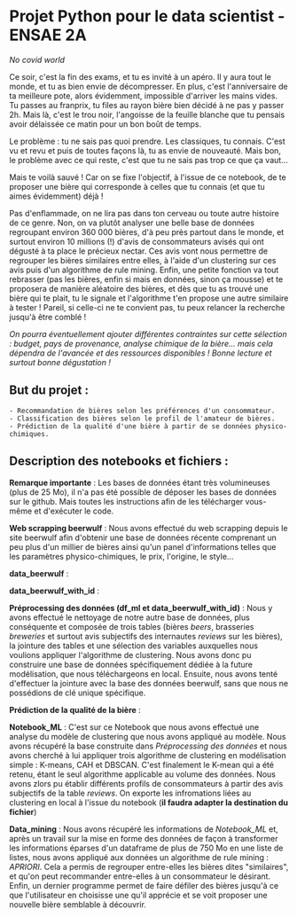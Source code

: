 # Projet Python pour le data scientist - ENSAE 2A

*No covid world*

Ce soir, c'est la fin des exams, et tu es invité à un apéro. Il y aura tout le monde, et tu as bien envie de décompresser. En plus, c'est l'anniversaire de ta meilleure pote, alors évidemment, impossible d'arriver les mains vides. Tu passes au franprix, tu files au rayon bière bien décidé à ne pas y passer 2h. Mais là, c'est le trou noir, l'angoisse de la feuille blanche que tu pensais avoir délaissée ce matin pour un bon boût de temps.

Le problème : tu ne sais pas quoi prendre. Les classiques, tu connais. C'est vu et revu et puis de toutes façons là, tu as envie de nouveauté. Mais bon, le problème avec ce qui reste, c'est que tu ne sais pas trop ce que ça vaut... 

Mais te voilà sauvé ! Car on se fixe l'objectif, à l'issue de ce notebook, de te proposer une bière qui corresponde à celles que tu connais (et que tu aimes évidemment) déjà ! 

Pas d'enflammade, on ne lira pas dans ton cerveau ou toute autre histoire de ce genre. Non, on va plutôt analyser une belle base de données regroupant environ 360 000 bières, d'à peu près partout dans le monde, et surtout environ 10 millions (!) d'avis de consommateurs avisés qui ont dégusté à ta place le précieux nectar. Ces avis vont nous permettre de regrouper les bières similaires entre elles, à l'aide d'un clustering sur ces avis puis d'un algorithme de rule mining. Enfin, une petite fonction va tout rebrasser (pas les bières, enfin si mais en données, sinon ça mousse) et te proposera de manière aléatoire des bières, et dès que tu as trouvé une bière qui te plait, tu le signale et l'algorithme t'en propose une autre similaire à tester ! Pareil, si celle-ci ne te convient pas, tu peux relancer la recherche jusqu'à être comblé !

*On pourra éventuellement ajouter différentes contraintes sur cette sélection : budget, pays de provenance, analyse chimique de la bière... mais cela  dépendra de l'avancée et des ressources disponibles ! Bonne lecture et surtout bonne dégustation !*

## But du projet : 

	- Recommandation de bières selon les préférences d'un consommateur.
	- Classification des bières selon le profil de l'amateur de bières.
	- Prédiction de la qualité d'une bière à partir de se données physico-chimiques.

## Description des notebooks et fichiers :

**Remarque importante** : Les bases de données étant très volumineuses (plus de 25 Mo), il n'a pas été possible de déposer les bases de données sur le github. Mais toutes les instructions afin de les télécharger vous-même et d'exécuter le code.
	
**Web scrapping beerwulf** : Nous avons effectué du web scrapping depuis le site beerwulf afin d'obtenir une base de données récente comprenant un peu plus d'un millier de bières ainsi qu'un panel d'informations telles que les paramètres physico-chimiques, le prix, l'origine, le style...
	
**data_beerwulf** : 
	
**data_beerwulf_with_id** : 
	
**Préprocessing des données (df_ml et data_beerwulf_with_id)** : Nous y avons effectué le nettoyage de notre autre base de données, plus conséquente et composée de trois tables (bières *beers*, brasseries *breweries* et surtout avis subjectifs des internautes *reviews* sur les bières), la jointure des tables et une sélection des variables auxquelles nous voulions appliquer l'algorithme de clustering. Nous avons donc pu construire une base de données spécifiquement dédiée à la future modélisation, que nous téléchargeons en local. Ensuite, nous avons tenté d'effectuer la jointure avec la base des données beerwulf, sans que nous ne possédions de clé unique spécifique.

**Prédiction de la qualité de la bière** :
	
**Notebook_ML** : C'est sur ce Notebook que nous avons effectué une analyse du modèle de clustering que nous avons appliqué au modèle. Nous avons récupéré la base construite dans *Préprocessing des données* et nous avons cherché à lui appliquer trois algorithme de clustering en modélisation simple : K-means, CAH et DBSCAN. C'est finalement le K-mean qui a été retenu, étant le seul algorithme applicable au volume des données. Nous avons zlors pu établir différents profils de consommateurs à partir des avis subjectifs de la table *reviews*. On exporte les infromations liées au clustering en local à l'issue du notebook (**il faudra adapter la destination du fichier**)

**Data_mining** : Nous avons récupéré les informations de *Notebook_ML* et, après un travail sur la mise en forme des données de façon à transformer les informations éparses d'un dataframe de plus de 750 Mo en une liste de listes, nous avons appliqué aux données un algorithme de rule mining : *APRIORI*. Cela a permis de regrouper entre-elles les bières dites "similaires", et qu'on peut recommander entre-elles à un consommateur le désirant. 
Enfin, un dernier programme permet de faire défiler des bières jusqu'à ce que l'utilisateur en choisisse une qu'il apprécie et se voit proposer une nouvelle bière semblable à découvrir.

